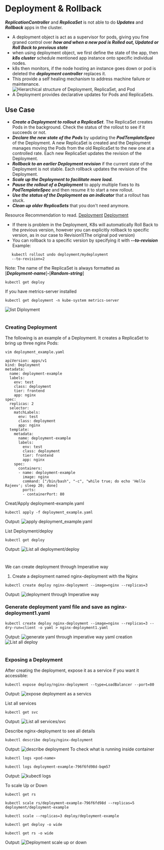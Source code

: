 # Deployment & Rollback

**_ReplicationController_** and **_ReplicaSet_** is not able to do **_Updates_** and **_Rollback_** apps in the cluster.

- A deployment object is act as a supervisor for pods, giving you fine graned control over **_how and when a new pod is Rolled out, Updated or Roll Back to previous state_**
- when using deployment object, we first define the state of the app, then **_k8s cluster_** schedule mentioned app instance onto specific individual nodes.
- k8s then monitors, if the node hosting an instance goes down or pod is deleted the **_deployment controller_** replaces it.
- This provide a self healing mechanism to address machine failure or maintenance.
  ![Hierarchical structure of Deployment, ReplicaSet, and Pod](image.png)
- A Deployment provides declarative updates for Pods and ReplicaSets.

## Use Case

- **_Create a Deployment to rollout a ReplicaSet_**. The ReplicaSet creates Pods in the background. Check the status of the rollout to see if it succeeds or not.
- **_Declare the new state of the Pods_** by updating the **_PodTemplateSpec_** of the Deployment. A new ReplicaSet is created and the Deployment manages moving the Pods from the old ReplicaSet to the new one at a controlled rate. Each new ReplicaSet updates the revision of the Deployment.
- **_Rollback to an earlier Deployment revision_** if the current state of the Deployment is not stable. Each rollback updates the revision of the Deployment.
- **_Scale up the Deployment to facilitate more load._**
- **_Pause the rollout of a Deployment_** to apply multiple fixes to its **_PodTemplateSpec_** and then resume it to start a new rollout.
- **_Use the status of the Deployment as an indicator_** that a rollout has stuck.
- **_Clean up older ReplicaSets_** that you don't need anymore.

Resource Recommendation to read.
[Deployment](https://kubernetes.io/docs/reference/kubernetes-api/workload-resources/deployment-v1/)
[Deployment](https://kubernetes.io/docs/concepts/workloads/controllers/deployment/)

- If there is problem in the Deployment, K8s will automatically Roll Back to the previous version, however you can explicitly rollback to specific version, as in our case to Revision1(The original pod version)
- You can rollback to a specific version by specifying it with **_--to-revision_**
  Example:

```
   kubectl rollout undo deployment/mydeployment
   --to-revision=2
```

Note: The name of the ReplicaSet is always formatted as  
[___Deployment-name___]**_-_**[___Random-string___]

```
kubectl get deploy
```

If you have metrics-server installed

```
kubectl get deployment -n kube-system metrics-server
```

![list Diployment](image-1.png)

#

### Creating Deployment

The following is an example of a Deployment. It creates a ReplicaSet to bring up three nginx Pods:

```
vim deployment_example.yaml
```

```
apiVersion: apps/v1
kind: Deployment
metadata:
  name: deployment-example
  labels:
    env: test
    class: deployment
    tier: frontend
    app: nginx
spec:
  replicas: 2
  selector:
    matchLabels:
      env: test
      class: deployment
      app: nginx
  template:
    metadata:
      name: deployment-example
      labels:
        env: test
        class: deployment
        tier: frontend
        app: nginx
    spec:
      containers:
      - name: deployment-example
        image: nginx
        command: ["/bin/bash", "-c", "while true; do echo 'Hello Rajeev'; sleep 20; done]
        ports:
        - containerPort: 80
```

Creat/Apply deployment-example.yaml

```
kubectl apply -f deployment_example.yaml
```

Output:
![apply deployment_example.yaml](image-2.png)

List Deployment/deploy

```
kubectl get deploy
```

Output:
![List all deployment/deploy](image-3.png)

#

We can create deployment through Imperative way

1. Create a deployment named nginx-deployment with the Nginx

```
kubectl create deploy nginx-deployment --image=nginx --replicas=3
```

Output:
![deployment through Imperative way](image-4.png)

### Generate deployment yaml file and save as nginx-deployment1.yaml

```
kubectl create deploy nginx-deployment --image=nginx --replicas=3 --dry-run=client -o yaml > nginx-deployment1.yaml
```

Output:
![generate yaml through imperative way yaml creation](image-5.png)
![List all deploy](image-6.png)

#

### Exposing a Deployment

After creating the deployment, expose it as a service if you want it accessible:

```
kubectl expose deploy/nginx-deployment --type=LoadBalancer --port=80
```

Output:
![expose deployment as a servics ](image-7.png)

List all services

```
kubectl get svc
```

Output:
![List all services/svc](image-8.png)

Describe nginx-deployment to see all details

```
kubectl describe deploy/nginx-deployment
```

Output:
![describe deployment](image-9.png)
To check what is running inside container

```
kubectl logs <pod-name>
```

```
kubectl logs deployment-example-796f6fd98d-bqm57
```

Output:
![kubectl logs <pod-name>](image-10.png)

To scale Up or Down

```
kubectl get rs
```

```
kubectl scale rs/deployment-example-796f6fd98d --replicas=5 deployment/deployment-example
```

```
kubectl scale --replicas=3 deploy/deployment-example
```

```
kubectl get deploy -o wide

kubectl get rs -o wide
```

Output:
![Deployment scale up or down ](image-11.png)
